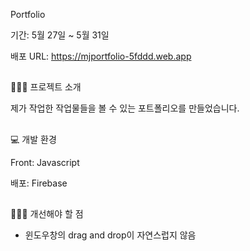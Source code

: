 Portfolio

기간: 5월 27일 ~ 5월 31일

 배포 URL: https://mjportfolio-5fddd.web.app

##

👩🏼‍🏫 프로젝트 소개

 제가 작업한 작업물들을 볼 수 있는 포트폴리오를 만들었습니다.

##

💻 개발 환경

Front: Javascript

배포: Firebase

##

👩🏼‍🔧 개선해야 할 점

- 윈도우창의 drag and drop이 자연스럽지 않음
  





